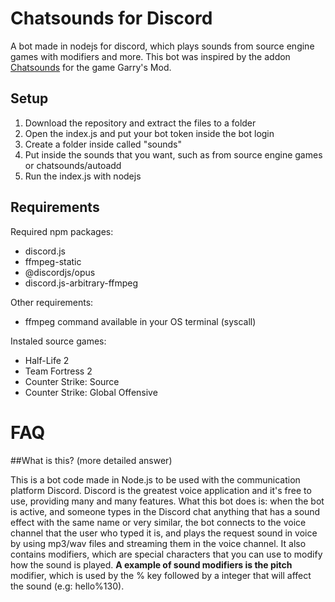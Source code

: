 # Chatsounds for Discord
 A bot made in nodejs for discord, which plays sounds from source engine games with modifiers and more.
 This bot was inspired by the addon [Chatsounds](https://github.com/Metastruct/garrysmod-chatsounds) for the game Garry's Mod.
 
 ## Setup
 1. Download the repository and extract the files to a folder
 2. Open the index.js and put your bot token inside the bot login
 3. Create a folder inside called "sounds"
 4. Put inside the sounds that you want, such as from source engine games or chatsounds/autoadd
 5. Run the index.js with nodejs

## Requirements
Required npm packages:
* discord.js
* ffmpeg-static
* @discordjs/opus
* discord.js-arbitrary-ffmpeg

Other requirements:
* ffmpeg command available in your OS terminal (syscall)

Instaled source games:
* Half-Life 2
* Team Fortress 2
* Counter Strike: Source
* Counter Strike: Global Offensive


# FAQ

##What is this? (more detailed answer)

This is a bot code made in Node.js to be used with the communication platform Discord. Discord is the greatest voice application and it's free to use, providing many and many features. What this bot does is: when the bot is active, and someone types in the Discord chat anything that has a sound effect with the same name or very similar, the bot connects to the voice channel that the user who typed it is, and plays the request sound in voice by using mp3/wav files and streaming them in the voice channel. It also contains modifiers, which are special characters that you can use to modify how the sound is played. **A example of sound modifiers is the pitch** modifier, which is used by the % key followed by a integer that will affect the sound (e.g: hello%130).
